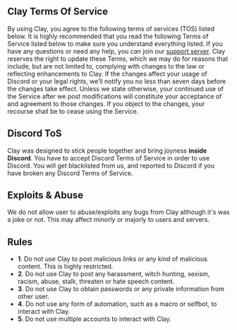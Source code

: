 ## Clay Terms Of Service

By using Clay, you agree to the following terms of services (TOS) listed below. It is highly recommended that you read the following Terms of Service listed below to make sure you understand everything listed. If you have any questions or need any help, you can join our [support server](https://discord.gg/bwS6Zvfc8G).
Clay reserves the right to update these Terms, which we may do for reasons that include, but are not limited to, complying with changes to the law or reflecting enhancements to Clay. If the changes affect your usage of Discord or your legal rights, we’ll notify you no less than seven days before the changes take effect. Unless we state otherwise, your continued use of the Service after we post modifications will constitute your acceptance of and agreement to those changes. If you object to the changes, your recourse shall be to cease using the Service.

## Discord ToS
Clay was designed to stick people together and bring joyness **inside Discord**. You have to accept Discord Terms of Service in order to use Discord. You will get blacklisted from us, and reported to Discord if you have broken any Discord Terms of Service. 

## Exploits & Abuse
We do not allow user to abuse/exploits any bugs from Clay although it's was a joke or not. This may affect minorly or majorly to users and servers. 

## Rules
* **1**. Do not use Clay to post malicious links or any kind of malicious content. This is highly restricted.
* **2**. Do not use Clay to post any harassment, witch hunting, sexism, racism, abuse, stalk, threaten or hate speech content.
* **3**. Do not use Clay to obtain passwords or any private information from other user.
* **4**. Do not use any form of automation, such as a macro or selfbot, to interact with Clay.
* **5**. Do not use multiple accounts to interact with Clay.

